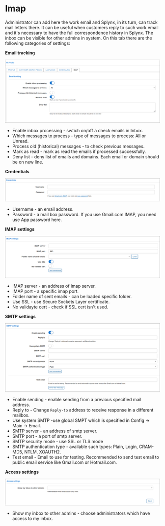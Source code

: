 Imap
=============
Administrator can add here the work email and Splynx, in its turn, can track mail letters there. It can be useful when customers reply to such work email and it's necessary to have the full correspondence history in Splynx. The inbox can be visible for other admins in system.
On this tab there are the following categories of settings:

**Email tracking**

![IMAP](imap1.png)

- Enable inbox processing - swtich on/off a check emails in Inbox.
- Which messages to process - type of messages to process: All or Unread.
- Process old (historical) messages - to check previous messages.
- Mark as read - mark as read the emails if processed successfully.
- Deny list - deny list of emails and domains. Each email or domain should be on new line.

**Credentials**

![IMAP](imap2.png)

- Username - an email address.
- Password - a mail box password. If you use Gmail.com IMAP, you need use App password here.

**IMAP settings**

![IMAP](imap3.png)

- IMAP server - an address of imap server.
- IMAP port - a specific imap port.
- Folder name of sent emails - can be loaded specific folder.
- Use SSL - use  Secure Sockets Layer certificate.
- No validayte cert - check if SSL cert isn't used.

**SMTP settings**

![IMAP](imap4.png)

- Enable sending - enable sending from a previous specified mail address.
- Reply to - Change `Reply-to` address to receive response in a different mailbox.
- Use system SMTP -use global SMPT which is specified in Config → Main → Email.
- SMTP server - an address of smtp server.
- SMTP port - a port of smtp server.
- SMTP security mode - use SSL or TLS mode
- SMTP authentication type - available such types: Plain, Login, CRAM-MD5, NTLM, XOAUTH2.
- Test email - Email to use for testing. Recommended to send test email to public email service like Gmail.com or Hotmail.com.

**Access settings**

![IMAP](imap5.png)

- Show my inbox to other admins - choose administrators which have access to my inbox.
